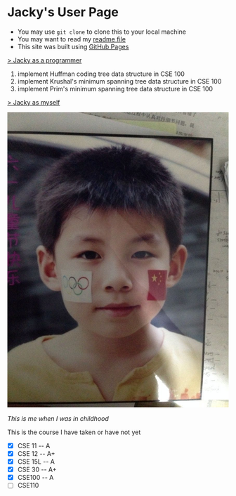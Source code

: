 # Jacky's User Page

- You may use `git clone` to clone this to your local machine
- You may want to read my [readme file](README.md)
- This site was built using [GitHub Pages](https://J4cky1ove.github.io/CSE110_Lab0-1)

<a id="programmer"><a href="#programmer"> > Jacky as a programmer</a></a>
1. implement Huffman coding tree data structure in CSE 100
2. implement Krushal's minimum spanning tree data structure in CSE 100
3. implement Prim's minimum spanning tree data structure in CSE 100

<a id="myself"><a href="#myself"> > Jacky as myself</a></a>

![Jacky Profile](profile.jpeg "profile")

*This is me when I was in childhood*

This is the course I have taken or have not yet
- [x] CSE 11 -- A
- [x] CSE 12 -- A+
- [x] CSE 15L -- A
- [x] CSE 30 -- A+
- [x] CSE100 -- A
- [ ] CSE110
